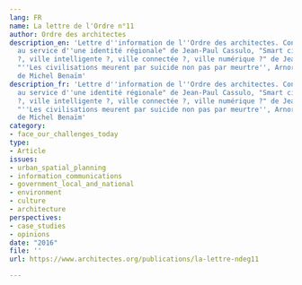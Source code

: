 ```yaml
---
lang: FR
name: La lettre de l'Ordre n°11
author: Ordre des architectes
description_en: 'Lettre d''information de l''Ordre des architectes. Contient : "L''architecture
  au service d''une identité régionale" de Jean-Paul Cassulo, "Smart city ?, smart-cité
  ?, ville intelligente ?, ville connectée ?, ville numérique ?" de Jean-Paul Battesti,
  "''Les civilisations meurent par suicide non pas par meurtre'', Arnorld Joseph Toynbee"
  de Michel Benaïm'
description_fr: 'Lettre d''information de l''Ordre des architectes. Contient : "L''architecture
  au service d''une identité régionale" de Jean-Paul Cassulo, "Smart city ?, smart-cité
  ?, ville intelligente ?, ville connectée ?, ville numérique ?" de Jean-Paul Battesti,
  "''Les civilisations meurent par suicide non pas par meurtre'', Arnorld Joseph Toynbee"
  de Michel Benaïm'
category:
- face_our_challenges_today
type:
- Article
issues:
- urban_spatial_planning
- information_communications
- government_local_and_national
- environment
- culture
- architecture
perspectives:
- case_studies
- opinions
date: "2016"
file: ''
url: https://www.architectes.org/publications/la-lettre-ndeg11

---
```

